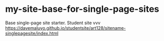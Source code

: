 # my-site-base-for-single-page-sites
Base single-page site starter.
Student site vvv
https://davemaluyo.github.io/studentsite/art128/sitename-singlepagesite/index.html
